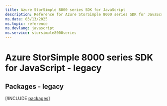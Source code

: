 ```yaml
---
title: Azure StorSimple 8000 series SDK for JavaScript
description: Reference for Azure StorSimple 8000 series SDK for JavaScript
ms.date: 03/13/2025
ms.topic: reference
ms.devlang: javascript
ms.service: storsimple8000series
---
```

# Azure StorSimple 8000 series SDK for JavaScript - legacy
## Packages - legacy
[!INCLUDE [packages](storsimple-8000-series-index.md)]